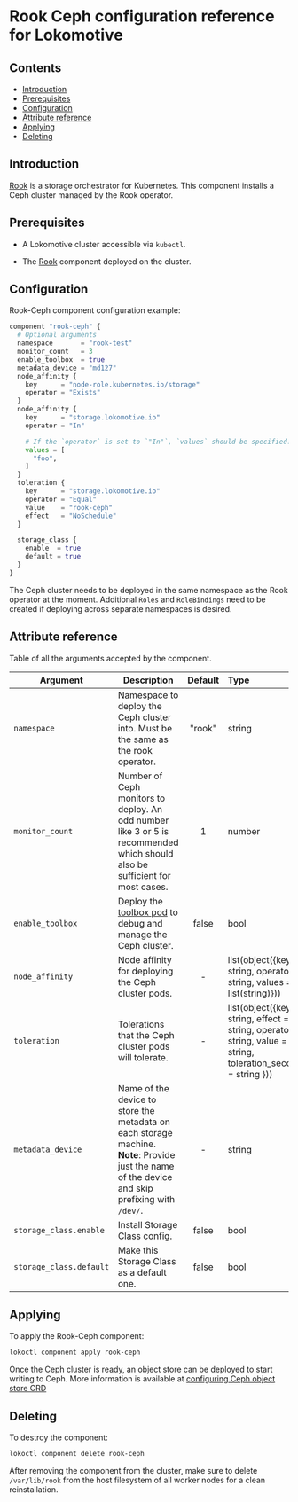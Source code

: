 # Rook Ceph configuration reference for Lokomotive

## Contents

* [Introduction](#introduction)
* [Prerequisites](#prerequisites)
* [Configuration](#configuration)
* [Attribute reference](#attribute-reference)
* [Applying](#applying)
* [Deleting](#deleting)

## Introduction

[Rook](https://rook.io/) is a storage orchestrator for Kubernetes. This component installs a Ceph
cluster managed by the Rook operator.

## Prerequisites

* A Lokomotive cluster accessible via `kubectl`.

* The [Rook](rook.md) component deployed on the cluster.

## Configuration

Rook-Ceph component configuration example:

```tf
component "rook-ceph" {
  # Optional arguments
  namespace       = "rook-test"
  monitor_count   = 3
  enable_toolbox  = true
  metadata_device = "md127"
  node_affinity {
    key      = "node-role.kubernetes.io/storage"
    operator = "Exists"
  }
  node_affinity {
    key      = "storage.lokomotive.io"
    operator = "In"

    # If the `operator` is set to `"In"`, `values` should be specified.
    values = [
      "foo",
    ]
  }
  toleration {
    key      = "storage.lokomotive.io"
    operator = "Equal"
    value    = "rook-ceph"
    effect   = "NoSchedule"
  }

  storage_class {
    enable  = true
    default = true
  }
}

```

The Ceph cluster needs to be deployed in the same namespace as the Rook operator at the moment.
Additional `Roles` and `RoleBindings` need to be created if deploying across separate namespaces is
desired.

## Attribute reference

Table of all the arguments accepted by the component.

| Argument                | Description                                                                                                                                      | Default | Type                                                                                                           | Required |
|-------------------------|--------------------------------------------------------------------------------------------------------------------------------------------------|:-------:|:---------------------------------------------------------------------------------------------------------------|:--------:|
| `namespace`             | Namespace to deploy the Ceph cluster into. Must be the same as the rook operator.                                                                | "rook"  | string                                                                                                         |  false   |
| `monitor_count`         | Number of Ceph monitors to deploy. An odd number like 3 or 5 is recommended which should also be sufficient for most cases.                      |    1    | number                                                                                                         |  false   |
| `enable_toolbox`        | Deploy the [toolbox pod](https://rook.io/docs/rook/master/ceph-toolbox.html) to debug and manage the Ceph cluster.                               | false   | bool                                                                                                           |  false   |
| `node_affinity`         | Node affinity for deploying the Ceph cluster pods.                                                                                               |    -    | list(object({key = string, operator = string, values = list(string)}))                                         |  false   |
| `toleration`            | Tolerations that the Ceph cluster pods will tolerate.                                                                                            |    -    | list(object({key = string, effect = string, operator = string, value = string, toleration_seconds = string })) |  false   |
| `metadata_device`       | Name of the device to store the metadata on each storage machine. **Note**: Provide just the name of the device and skip prefixing with `/dev/`. |    -    | string                                                                                                         |  false   |
| `storage_class.enable`  | Install Storage Class config.                                                                                                                    |  false  | bool                                                                                                           |  false   |
| `storage_class.default` | Make this Storage Class as a default one.                                                                                                        |  false  | bool                                                                                                           |  false   |

## Applying

To apply the Rook-Ceph component:

```bash
lokoctl component apply rook-ceph
```

Once the Ceph cluster is ready, an object store can be deployed to start writing to Ceph.
More information is available at [configuring Ceph object store CRD](https://rook.io/docs/rook/v1.2/ceph-object-store-crd.html)

## Deleting

To destroy the component:

```bash
lokoctl component delete rook-ceph
```

After removing the component from the cluster, make sure to delete `/var/lib/rook` from the host
filesystem of all worker nodes for a clean reinstallation.
